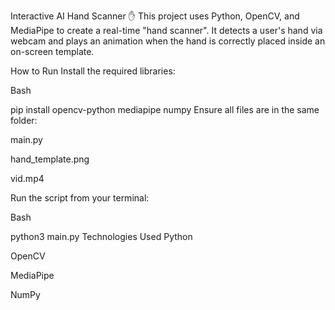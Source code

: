 Interactive AI Hand Scanner ✋
This project uses Python, OpenCV, and MediaPipe to create a real-time "hand scanner". It detects a user's hand via webcam and plays an animation when the hand is correctly placed inside an on-screen template.

How to Run
Install the required libraries:

Bash

pip install opencv-python mediapipe numpy
Ensure all files are in the same folder:

main.py

hand_template.png

vid.mp4

Run the script from your terminal:

Bash

python3 main.py
Technologies Used
Python

OpenCV

MediaPipe

NumPy







